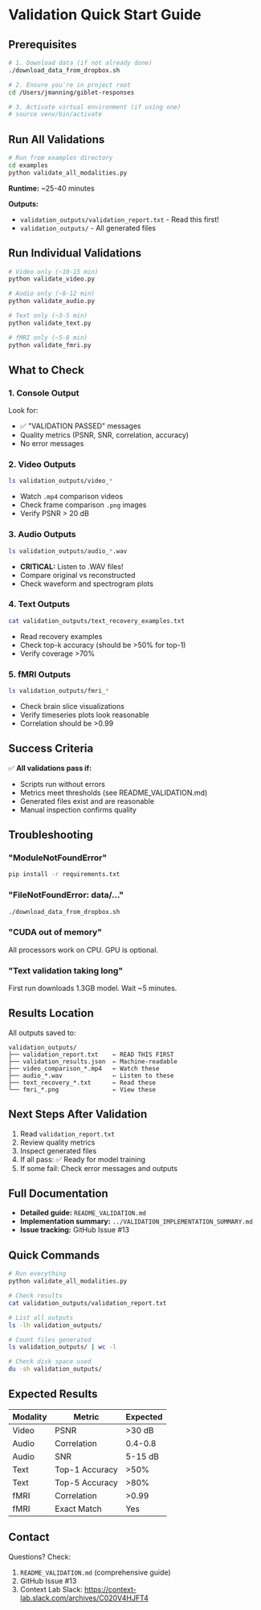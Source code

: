 # Validation Quick Start Guide

## Prerequisites

```bash
# 1. Download data (if not already done)
./download_data_from_dropbox.sh

# 2. Ensure you're in project root
cd /Users/jmanning/giblet-responses

# 3. Activate virtual environment (if using one)
# source venv/bin/activate
```

## Run All Validations

```bash
# Run from examples directory
cd examples
python validate_all_modalities.py
```

**Runtime:** ~25-40 minutes

**Outputs:**
- `validation_outputs/validation_report.txt` - Read this first!
- `validation_outputs/` - All generated files

## Run Individual Validations

```bash
# Video only (~10-15 min)
python validate_video.py

# Audio only (~8-12 min)
python validate_audio.py

# Text only (~3-5 min)
python validate_text.py

# fMRI only (~5-8 min)
python validate_fmri.py
```

## What to Check

### 1. Console Output
Look for:
- ✅ "VALIDATION PASSED" messages
- Quality metrics (PSNR, SNR, correlation, accuracy)
- No error messages

### 2. Video Outputs
```bash
ls validation_outputs/video_*
```
- Watch `.mp4` comparison videos
- Check frame comparison `.png` images
- Verify PSNR > 20 dB

### 3. Audio Outputs
```bash
ls validation_outputs/audio_*.wav
```
- **CRITICAL:** Listen to .WAV files!
- Compare original vs reconstructed
- Check waveform and spectrogram plots

### 4. Text Outputs
```bash
cat validation_outputs/text_recovery_examples.txt
```
- Read recovery examples
- Check top-k accuracy (should be >50% for top-1)
- Verify coverage >70%

### 5. fMRI Outputs
```bash
ls validation_outputs/fmri_*
```
- Check brain slice visualizations
- Verify timeseries plots look reasonable
- Correlation should be >0.99

## Success Criteria

✅ **All validations pass if:**
- Scripts run without errors
- Metrics meet thresholds (see README_VALIDATION.md)
- Generated files exist and are reasonable
- Manual inspection confirms quality

## Troubleshooting

### "ModuleNotFoundError"
```bash
pip install -r requirements.txt
```

### "FileNotFoundError: data/..."
```bash
./download_data_from_dropbox.sh
```

### "CUDA out of memory"
All processors work on CPU. GPU is optional.

### "Text validation taking long"
First run downloads 1.3GB model. Wait ~5 minutes.

## Results Location

All outputs saved to:
```
validation_outputs/
├── validation_report.txt    ← READ THIS FIRST
├── validation_results.json  ← Machine-readable
├── video_comparison_*.mp4   ← Watch these
├── audio_*.wav              ← Listen to these
├── text_recovery_*.txt      ← Read these
└── fmri_*.png               ← View these
```

## Next Steps After Validation

1. Read `validation_report.txt`
2. Review quality metrics
3. Inspect generated files
4. If all pass: ✅ Ready for model training
5. If some fail: Check error messages and outputs

## Full Documentation

- **Detailed guide:** `README_VALIDATION.md`
- **Implementation summary:** `../VALIDATION_IMPLEMENTATION_SUMMARY.md`
- **Issue tracking:** GitHub Issue #13

## Quick Commands

```bash
# Run everything
python validate_all_modalities.py

# Check results
cat validation_outputs/validation_report.txt

# List all outputs
ls -lh validation_outputs/

# Count files generated
ls validation_outputs/ | wc -l

# Check disk space used
du -sh validation_outputs/
```

## Expected Results

| Modality | Metric | Expected |
|----------|--------|----------|
| Video | PSNR | >30 dB |
| Audio | Correlation | 0.4-0.8 |
| Audio | SNR | 5-15 dB |
| Text | Top-1 Accuracy | >50% |
| Text | Top-5 Accuracy | >80% |
| fMRI | Correlation | >0.99 |
| fMRI | Exact Match | Yes |

## Contact

Questions? Check:
1. `README_VALIDATION.md` (comprehensive guide)
2. GitHub Issue #13
3. Context Lab Slack: https://context-lab.slack.com/archives/C020V4HJFT4
